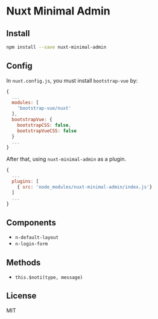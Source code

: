 # Nuxt Minimal Admin

## Install

```bash
npm install --save nuxt-minimal-admin
```

## Config

In `nuxt.config.js`, you must install `bootstrap-vue` by:

```js
{
  ...
  modules: [
    'bootstrap-vue/nuxt'
  ],
  bootstrapVue: {
    bootstrapCSS: false,
    bootstrapVueCSS: false
  }
  ...
}
```

After that, using `nuxt-minimal-admin` as a plugin.

```js
{
  ...
  plugins: [
    { src: 'node_modules/nuxt-minimal-admin/index.js'}
  ]
  ...
}
```

## Components

- `n-default-layout`
- `n-login-form`

## Methods

- `this.$noti(type, message)`

## License

MIT